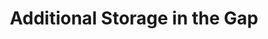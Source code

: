 ---
title: "Additional Storage in the Gap"
url: /stroudsburg/additional-storage-in-the-gap/
shop: Mieten
---